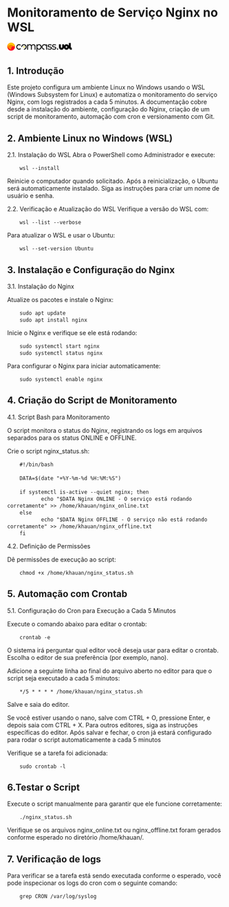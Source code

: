 # Monitoramento de Serviço Nginx no WSL

<img width="30%"  src="https://github.com/KhauanGB/monitoramento-nginx/blob/main/CompassLogo.svg"/>

## 1. Introdução
Este projeto configura um ambiente Linux no Windows usando o WSL (Windows Subsystem for Linux) e automatiza o monitoramento do serviço Nginx, com logs registrados a cada 5 minutos. A documentação cobre desde a instalação do ambiente, configuração do Nginx, criação de um script de monitoramento, automação com cron e versionamento com Git.

## 2. Ambiente Linux no Windows (WSL)
  2.1. Instalação do WSL
   Abra o PowerShell como Administrador e execute:

		wsl --install

   Reinicie o computador quando solicitado.
   Após a reinicialização, o Ubuntu será automaticamente instalado. Siga as instruções para criar um nome de usuário e senha.

  2.2. Verificação e Atualização do WSL
   Verifique a versão do WSL com:

		wsl --list --verbose

   Para atualizar o WSL e usar o Ubuntu:

		wsl --set-version Ubuntu

## 3. Instalação e Configuração do Nginx
  3.1. Instalação do Nginx

   Atualize os pacotes e instale o Nginx:

		sudo apt update
		sudo apt install nginx

   Inicie o Nginx e verifique se ele está rodando:

		sudo systemctl start nginx
		sudo systemctl status nginx

   Para configurar o Nginx para iniciar automaticamente:

		sudo systemctl enable nginx

## 4. Criação do Script de Monitoramento
  4.1. Script Bash para Monitoramento

   O script monitora o status do Nginx, registrando os logs em arquivos separados para os status ONLINE e OFFLINE.

   Crie o script nginx_status.sh:

		#!/bin/bash

		DATA=$(date "+%Y-%m-%d %H:%M:%S")

		if systemctl is-active --quiet nginx; then
    		   echo "$DATA Nginx ONLINE - O serviço está rodando corretamente" >> /home/khauan/nginx_online.txt
		else
    		   echo "$DATA Nginx OFFLINE - O serviço não está rodando corretamente" >> /home/khauan/nginx_offline.txt
		fi

  4.2. Definição de Permissões

   Dê permissões de execução ao script:

		chmod +x /home/khauan/nginx_status.sh

## 5. Automação com Crontab
  5.1. Configuração do Cron para Execução a Cada 5 Minutos

   Execute o comando abaixo para editar o crontab:

		crontab -e

   O sistema irá perguntar qual editor você deseja usar para editar o crontab. Escolha o editor de sua preferência (por exemplo, nano).

   Adicione a seguinte linha ao final do arquivo aberto no editor para que o script seja executado a cada 5 minutos:

		*/5 * * * * /home/khauan/nginx_status.sh

   Salve e saia do editor.

   Se você estiver usando o nano, salve com CTRL + O, pressione Enter, e depois saia com CTRL + X.
   Para outros editores, siga as instruções específicas do editor.
   Após salvar e fechar, o cron já estará configurado para rodar o script automaticamente a cada 5 minutos

   Verifique se a tarefa foi adicionada:

		sudo crontab -l

## 6.Testar o Script
   Execute o script manualmente para garantir que ele funcione corretamente:

		./nginx_status.sh

   Verifique se os arquivos nginx_online.txt ou nginx_offline.txt foram gerados conforme esperado no diretório /home/khauan/.

## 7. Verificação de logs 
   Para verificar se a tarefa está sendo executada conforme o esperado, você pode inspecionar os logs do cron com o seguinte comando:

		grep CRON /var/log/syslog
